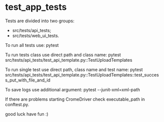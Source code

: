# test_app_tests
Tests are divided into two groups:
- src/tests/api_tests;
- src/tests/web_ui_tests.

To run all tests use: pytest

Tu run tests class use direct path and class name: pytest src/tests/api_tests/test_api_template.py::TestUploadTemplates

To run single test use direct path, class name and test name: pytest src/tests/api_tests/test_api_template.py::TestUploadTemplates::test_success_put_with_file_and_id

To save logs use additional argument: pytest --junit-xml=xml-path

If there are problems starting CromeDriver check executable_path in conftest.py.

good luck have fun :)
